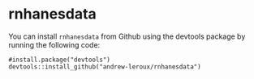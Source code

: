 # rnhanesdata

You can install `rnhanesdata` from Github using the devtools package by running the following code:

```{r}
#install.package("devtools")
devtools::install_github("andrew-leroux/rnhanesdata")
```
